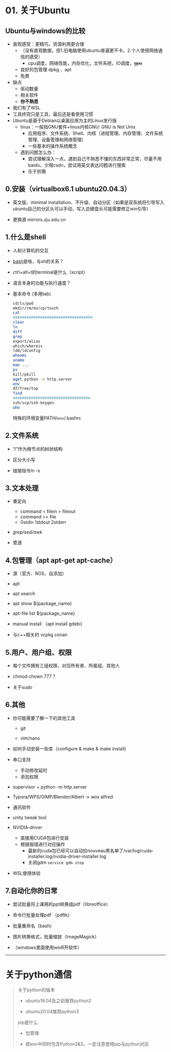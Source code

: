 # 01. 关于Ubuntu

## Ubuntu与windows的比较

* 直观感受：更精巧，资源利用更合理
  * （没有直观数据，但1.旧电脑使用ubuntu普遍更不卡。2.个人使用网络通信的感受）
    * cpu调度，网络性能，内存优化，文件系统，IO调度，~~gpu~~
  * 良好的包管理 dpkg 、apt
  * 免费
* 缺点
  * 驱动数量
  * 相关软件
  * **你不熟悉**
* 我们有了WSL
* 工具终究只是工具，最后还是看使用习惯
* Ubuntu是基于Debian以桌面应用为主的Linux发行版
  * linux：一般指GNU套件+linux内核GNU: GNU is Not Unix
    * 应用程序、文件系统、Shell、内核（进程管理、内存管理、文件系统管理、设备管理和网络管理）
    * 一些基本的操作系统概念
  * 遇到问题怎么办：
    * 尝试理解深入一点，遇到自己不熟悉不懂的东西非常正常，尽量不用baidu，少用csdn，尝试用英文表达问题进行搜索
    * 乐于折腾

## 0.安装（virtualbox6.1 ubuntu20.04.3）

* 英文版、minimal installation、不升级、自动分区（如果是双系统将引导写入ubuntu自己的分区头可以手动，写入总硬盘头可能需要修正win引导）

* 更换源 mirrors.zju.edu.cn

## 1.什么是shell

* 人和计算机的交互

* [bash](https://www.gnu.org/software/bash/)是啥，与sh的关系？

* ctrl+alt+t的terminal是什么（script）

* 语言本身的功能与执行速度？

* 基本命令 (多用tab)
  
  ```bash
  cd/ls/pwd
  mkdir/rm/mv/cp/touch
  cat
  ###################################
  clear
  ln
  diff
  grep
  export/alias
  which/whereis
  ldd/ldconfig
  whoami
  uname
  man ...
  ps
  kill/pkill
  wget python -m http.server 
  env
  df/free/top
  find
  ##################################
  ssh/scp/ssh-keygen
  who
  ```
  
  特殊的环境变量PATH/`env`/.bashrc

## 2.文件系统

* “/”作为根节点的树状结构

* 区分大小写

* 链接指令ln -s

## 3.文本处理

* 重定向
  
  * command < filein > fileout
  * command >> file
  * 0stdin 1stdout 2stderr

* *grep/sed/awk*

* 管道

## 4.包管理（apt apt-get apt-cache）

* 源（官方、ROS、自添加）

* apt

* apt search

* apt show ${package_name}

* apt-file list ${package_name}

* manual install （apt install gdebi）

* 与c++相关的 vcpkg conan 

## 5.用户、用户组、权限

* 每个文件拥有三组权限，对应所有者、所属组、其他人

* chmod chown 777？

* 关于sudo

## 6.其他

* 你可能需要了解一下的其他工具
  
  * git
  
  * vim/nano

* 如何手动安装一些库（configure & make & make install)

* 串口支持
  
  * 手动修改延时
  * 添加权限

* supervisor + python -m http.server

* Typora/WPS/GIMP/Blender/Albert -> wox alfred

* 通讯软件

* unity tweak tool

* NVIDIA-driver
  
  * 直接用CUDA包进行安装
  * 根据报错进行对应操作
    * 最新的cuda包已经可以自动拉nouveau黑名单了/var/log/cuda-installer.log/nvidia-driver-installer.log 
    * 关闭gdm `service gdm stop`

* WSL使用体验

## 7.自动化你的日常

* 尝试批量将上课用的ppt转换成pdf（libreoffice）

* 命令行批量处理pdf （pdftk）

* 批量重命名（bash）

* 图片转换格式，批量缩放（ImageMagick）

* （windows里面使用winR开软件）

---

# 关于python通信

> 关于python的版本
> 
> * ubuntu18.04及之前推荐python2
> 
> * ubuntu20.04推荐python3
> 
> pip是什么
> 
> * 包管理
> 
> * 若env中同时包含Python2&3，一定注意使用pip与python对应


